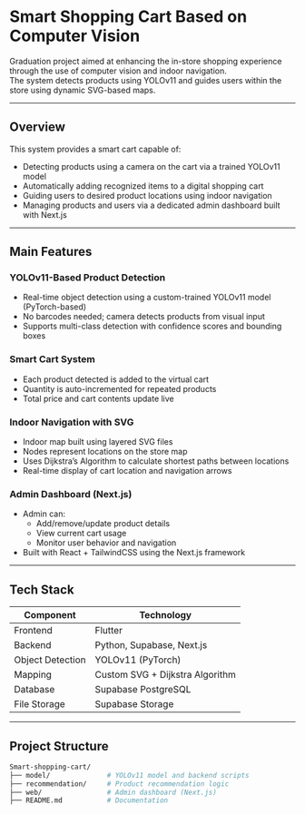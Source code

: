 #  Smart Shopping Cart Based on Computer Vision

Graduation project aimed at enhancing the in-store shopping experience through the use of computer vision and indoor navigation.  
The system detects products using YOLOv11 and guides users within the store using dynamic SVG-based maps.

---

## Overview

This system provides a smart cart capable of:

- Detecting products using a camera on the cart via a trained YOLOv11 model
- Automatically adding recognized items to a digital shopping cart
- Guiding users to desired product locations using indoor navigation
- Managing products and users via a dedicated admin dashboard built with Next.js

---

## Main Features

### YOLOv11-Based Product Detection
- Real-time object detection using a custom-trained YOLOv11 model (PyTorch-based)
- No barcodes needed; camera detects products from visual input
- Supports multi-class detection with confidence scores and bounding boxes

### Smart Cart System
- Each product detected is added to the virtual cart
- Quantity is auto-incremented for repeated products
- Total price and cart contents update live

### Indoor Navigation with SVG
- Indoor map built using layered SVG files
- Nodes represent locations on the store map
- Uses Dijkstra’s Algorithm to calculate shortest paths between locations
- Real-time display of cart location and navigation arrows

### Admin Dashboard (Next.js)
- Admin can:
  - Add/remove/update product details
  - View current cart usage
  - Monitor user behavior and navigation
- Built with React + TailwindCSS using the Next.js framework

---

## Tech Stack

| Component       | Technology             |
|----------------|------------------------|
| Frontend       | Flutter                |
| Backend        | Python, Supabase, Next.js |
| Object Detection | YOLOv11 (PyTorch)     |
| Mapping        | Custom SVG + Dijkstra Algorithm |
| Database       | Supabase PostgreSQL    |
| File Storage   | Supabase Storage       |

---

## Project Structure

```bash
Smart-shopping-cart/
├── model/              # YOLOv11 model and backend scripts
├── recommendation/     # Product recommendation logic
├── web/                # Admin dashboard (Next.js)
├── README.md           # Documentation
